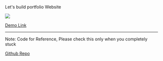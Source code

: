 Let's build portfolio Website

<img src="https://camo.githubusercontent.com/d86fd5f42b11f9aea85b8ee8d0fcb9662411b465910a3f95775d71e6e417d355/68747470733a2f2f63646e2e74686172696e64752e6465762f7265616374666f6c696f2e6a7067">


<a href="https://reactfolio.tharindu.dev">Demo Link</a>

----

Note: Code for Reference, Please check this only when you completely stuck

<a href="https://github.com/truethari/reactfolio?tab=readme-ov-file">Github Repo</a>